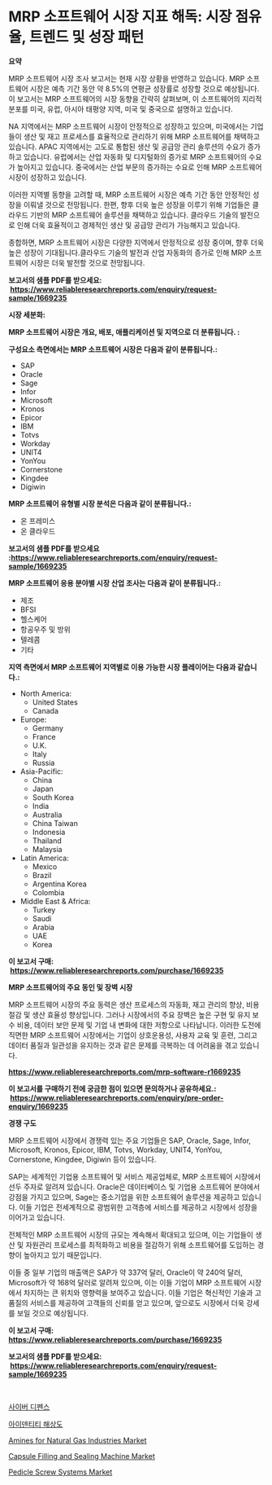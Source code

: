 <p><h1>MRP 소프트웨어 시장 지표 해독: 시장 점유율, 트렌드 및 성장 패턴</h1></p><p><strong>요약</strong></p>
<p><p>MRP 소프트웨어 시장 조사 보고서는 현재 시장 상황을 반영하고 있습니다. MRP 소프트웨어 시장은 예측 기간 동안 약 8.5%의 연평균 성장률로 성장할 것으로 예상됩니다. 이 보고서는 MRP 소프트웨어의 시장 동향을 간략히 살펴보며, 이 소프트웨어의 지리적 분포를 미국, 유럽, 아시아 태평양 지역, 미국 및 중국으로 설명하고 있습니다.</p><p>NA 지역에서는 MRP 소프트웨어 시장이 안정적으로 성장하고 있으며, 미국에서는 기업들이 생산 및 재고 프로세스를 효율적으로 관리하기 위해 MRP 소프트웨어를 채택하고 있습니다. APAC 지역에서는 고도로 통합된 생산 및 공급망 관리 솔루션의 수요가 증가하고 있습니다. 유럽에서는 산업 자동화 및 디지털화의 증가로 MRP 소프트웨어의 수요가 높아지고 있습니다. 중국에서는 산업 부문의 증가하는 수요로 인해 MRP 소프트웨어 시장이 성장하고 있습니다.</p><p>이러한 지역별 동향을 고려할 때, MRP 소프트웨어 시장은 예측 기간 동안 안정적인 성장을 이뤄낼 것으로 전망됩니다. 한편, 향후 더욱 높은 성장을 이루기 위해 기업들은 클라우드 기반의 MRP 소프트웨어 솔루션을 채택하고 있습니다. 클라우드 기술의 발전으로 인해 더욱 효율적이고 경제적인 생산 및 공급망 관리가 가능해지고 있습니다.</p><p>종합하면, MRP 소프트웨어 시장은 다양한 지역에서 안정적으로 성장 중이며, 향후 더욱 높은 성장이 기대됩니다.클라우드 기술의 발전과 산업 자동화의 증가로 인해 MRP 소프트웨어 시장은 더욱 발전할 것으로 전망됩니다.</p></p>
<p><strong>보고서의 샘플 PDF를 받으세요: &nbsp;<a href="https://www.reliableresearchreports.com/enquiry/request-sample/1669235">https://www.reliableresearchreports.com/enquiry/request-sample/1669235</a></strong></p>
<p><strong>시장 세분화:</strong></p>
<p><strong> MRP 소프트웨어 시장은 개요, 배포, 애플리케이션 및 지역으로 더 분류됩니다. :</strong></p>
<p><strong>구성요소 측면에서는 MRP 소프트웨어 시장은 다음과 같이 분류됩니다.:</strong></p>
<p><ul><li>SAP</li><li>Oracle</li><li>Sage</li><li>Infor</li><li>Microsoft</li><li>Kronos</li><li>Epicor</li><li>IBM</li><li>Totvs</li><li>Workday</li><li>UNIT4</li><li>YonYou</li><li>Cornerstone</li><li>Kingdee</li><li>Digiwin</li></ul></p>
<p><strong> MRP 소프트웨어 유형별 시장 분석은 다음과 같이 분류됩니다.:</strong></p>
<p><ul><li>온 프레미스</li><li>온 클라우드</li></ul></p>
<p><strong>보고서의 샘플 PDF를 받으세요 :<a href="https://www.reliableresearchreports.com/enquiry/request-sample/1669235">https://www.reliableresearchreports.com/enquiry/request-sample/1669235</a></strong></p>
<p><strong> MRP 소프트웨어 응용 분야별 시장 산업 조사는 다음과 같이 분류됩니다.:</strong></p>
<p><ul><li>제조</li><li>BFSI</li><li>헬스케어</li><li>항공우주 및 방위</li><li>텔레콤</li><li>기타</li></ul></p>
<p><strong>지역 측면에서 MRP 소프트웨어 지역별로 이용 가능한 시장 플레이어는 다음과 같습니다.:</strong></p>
<p><ul>
    <li>
        North America:
        <ul>
            <li>United States</li>
            <li>Canada</li>
        </ul>
    </li>
    <li>
        Europe:
        <ul>
            <li>Germany</li>
            <li>France</li>
            <li>U.K.</li>
            <li>Italy</li>
            <li>Russia</li>
        </ul>
    </li>
    <li>
        Asia-Pacific:
        <ul>
            <li>China</li>
            <li>Japan</li>
            <li>South Korea</li>
            <li>India</li>
            <li>Australia</li>
            <li>China Taiwan</li>
            <li>Indonesia</li>
            <li>Thailand</li>
            <li>Malaysia</li>
        </ul>
    </li>
    <li>
        Latin America:
        <ul>
            <li>Mexico</li>
            <li>Brazil</li>
            <li>Argentina Korea</li>
            <li>Colombia</li>
        </ul>
    </li>
    <li>
        Middle East & Africa:
        <ul>
            <li>Turkey</li>
            <li>Saudi</li>
            <li>Arabia</li>
            <li>UAE</li>
            <li>Korea</li>
        </ul>
    </li>
    </ul></p>
<p><strong>이 보고서 구매: &nbsp;<a href="https://www.reliableresearchreports.com/purchase/1669235">https://www.reliableresearchreports.com/purchase/1669235</a></strong></p>
<p><strong>MRP 소프트웨어의 주요 동인 및 장벽 시장</strong></p>
<p><p>MRP 소프트웨어 시장의 주요 동력은 생산 프로세스의 자동화, 재고 관리의 향상, 비용 절감 및 생산 효율성 향상입니다. 그러나 시장에서의 주요 장벽은 높은 구현 및 유지 보수 비용, 데이터 보안 문제 및 기업 내 변화에 대한 저항으로 나타납니다. 이러한 도전에 직면한 MRP 소프트웨어 시장에서는 기업이 상호운용성, 사용자 교육 및 훈련, 그리고 데이터 품질과 일관성을 유지하는 것과 같은 문제를 극복하는 데 어려움을 겪고 있습니다.</p></p>
<p><strong><a href="https://www.reliableresearchreports.com/mrp-software-r1669235">https://www.reliableresearchreports.com/mrp-software-r1669235</a></strong></p>
<p><strong>이 보고서를 구매하기 전에 궁금한 점이 있으면 문의하거나 공유하세요.: &nbsp;<a href="https://www.reliableresearchreports.com/enquiry/pre-order-enquiry/1669235">https://www.reliableresearchreports.com/enquiry/pre-order-enquiry/1669235</a></strong></p>
<p><strong>경쟁 구도</strong></p>
<p><p>MRP 소프트웨어 시장에서 경쟁력 있는 주요 기업들은 SAP, Oracle, Sage, Infor, Microsoft, Kronos, Epicor, IBM, Totvs, Workday, UNIT4, YonYou, Cornerstone, Kingdee, Digiwin 등이 있습니다.</p><p>SAP는 세계적인 기업용 소프트웨어 및 서비스 제공업체로, MRP 소프트웨어 시장에서 선두 주자로 알려져 있습니다. Oracle은 데이터베이스 및 기업용 소프트웨어 분야에서 강점을 가지고 있으며, Sage는 중소기업을 위한 소프트웨어 솔루션을 제공하고 있습니다. 이들 기업은 전세계적으로 광범위한 고객층에 서비스를 제공하고 시장에서 성장을 이어가고 있습니다.</p><p>전체적인 MRP 소프트웨어 시장의 규모는 계속해서 확대되고 있으며, 이는 기업들이 생산 및 자원관리 프로세스를 최적화하고 비용을 절감하기 위해 소프트웨어를 도입하는 경향이 높아지고 있기 때문입니다.</p><p>이들 중 일부 기업의 매출액은 SAP가 약 337억 달러, Oracle이 약 240억 달러, Microsoft가 약 168억 달러로 알려져 있으며, 이는 이들 기업이 MRP 소프트웨어 시장에서 차지하는 큰 위치와 영향력을 보여주고 있습니다. 이들 기업은 혁신적인 기술과 고품질의 서비스를 제공하여 고객들의 신뢰를 얻고 있으며, 앞으로도 시장에서 더욱 강세를 보일 것으로 예상됩니다.</p></p>
<p><strong>이 보고서 구매: &nbsp; <a href="https://www.reliableresearchreports.com/purchase/1669235">https://www.reliableresearchreports.com/purchase/1669235</a></strong></p>
<p><strong>보고서의 샘플 PDF를 받으세요: &nbsp;<a href="https://www.reliableresearchreports.com/enquiry/request-sample/1669235">https://www.reliableresearchreports.com/enquiry/request-sample/1669235</a></strong><strong></strong></p>
<p>&nbsp;</p>
<p><p><a href="https://github.com/JackieFauhey9089475/Market-Research-Report-List-1/blob/main/605918256479.md">사이버 디펜스</a></p><p><a href="https://github.com/Howaoole34545/Market-Research-Report-List-1/blob/main/970227456478.md">아이덴티티 해상도</a></p><p><a href="https://issuu.com/reportprime-2/docs/amines-for-natural-gas-industries-market-size-2030">Amines for Natural Gas Industries Market</a></p><p><a href="https://www.linkedin.com/pulse/capsule-filling-sealing-machine-market-analysis-its-cagr-jv27f">Capsule Filling and Sealing Machine Market</a></p><p><a href="https://github.com/julyju69/Market-Research-Report-List-3/blob/main/pedicle-screw-systems-market.md">Pedicle Screw Systems Market</a></p></p>